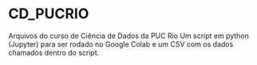 # CD_PUCRIO
Arquivos do curso de Ciência de Dados da PUC Rio
Um script em python (Jupyter) para ser rodado no Google Colab e um CSV com os dados chamados dentro do script.
